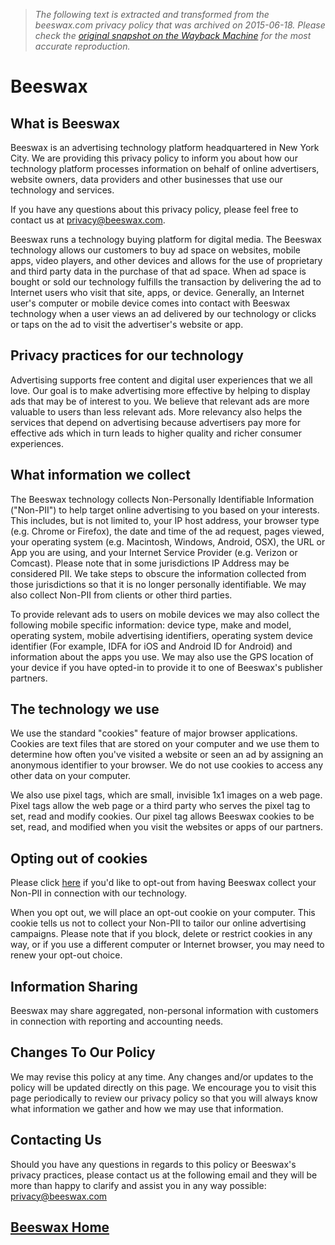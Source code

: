 > *The following text is extracted and transformed from the beeswax.com privacy policy that was archived on 2015-06-18. Please check the [original snapshot on the Wayback Machine](https://web.archive.org/web/20150618101822id_/http%3A//www.beeswax.com/privacy.html) for the most accurate reproduction.*

# Beeswax

## What is Beeswax

Beeswax is an advertising technology platform headquartered in New York City. We are providing this privacy policy to inform you about how our technology platform processes information on behalf of online advertisers, website owners, data providers and other businesses that use our technology and services. 

If you have any questions about this privacy policy, please feel free to contact us at privacy@beeswax.com. 

Beeswax runs a technology buying platform for digital media. The Beeswax technology allows our customers to buy ad space on websites, mobile apps, video players, and other devices and allows for the use of proprietary and third party data in the purchase of that ad space. When ad space is bought or sold our technology fulfills the transaction by delivering the ad to Internet users who visit that site, apps, or device. Generally, an Internet user's computer or mobile device comes into contact with Beeswax technology when a user views an ad delivered by our technology or clicks or taps on the ad to visit the advertiser's website or app.

## Privacy practices for our technology

Advertising supports free content and digital user experiences that we all love. Our goal is to make advertising more effective by helping to display ads that may be of interest to you. We believe that relevant ads are more valuable to users than less relevant ads. More relevancy also helps the services that depend on advertising because advertisers pay more for effective ads which in turn leads to higher quality and richer consumer experiences. 

## What information we collect

The Beeswax technology collects Non-Personally Identifiable Information ("Non-PII") to help target online advertising to you based on your interests. This includes, but is not limited to, your IP host address, your browser type (e.g. Chrome or Firefox), the date and time of the ad request, pages viewed, your operating system (e.g. Macintosh, Windows, Android, OSX), the URL or App you are using, and your Internet Service Provider (e.g. Verizon or Comcast). Please note that in some jurisdictions IP Address may be considered PII. We take steps to obscure the information collected from those jurisdictions so that it is no longer personally identifiable. We may also collect Non-PII from clients or other third parties. 

To provide relevant ads to users on mobile devices we may also collect the following mobile specific information: device type, make and model, operating system, mobile advertising identifiers, operating system device identifier (For example, IDFA for iOS and Android ID for Android) and information about the apps you use. We may also use the GPS location of your device if you have opted-in to provide it to one of Beeswax's publisher partners. 

## The technology we use

We use the standard "cookies" feature of major browser applications. Cookies are text files that are stored on your computer and we use them to determine how often you've visited a website or seen an ad by assigning an anonymous identifier to your browser. We do not use cookies to access any other data on your computer.

We also use pixel tags, which are small, invisible 1x1 images on a web page. Pixel tags allow the web page or a third party who serves the pixel tag to set, read and modify cookies. Our pixel tag allows Beeswax cookies to be set, read, and modified when you visit the websites or apps of our partners. 

## Opting out of cookies

Please click [here](https://web.archive.org/web/20150618101822id_/http%3A//www.beeswax.com/optout.php) if you'd like to opt-out from having Beeswax collect your Non-PII in connection with our technology. 

When you opt out, we will place an opt-out cookie on your computer. This cookie tells us not to collect your Non-PII to tailor our online advertising campaigns. Please note that if you block, delete or restrict cookies in any way, or if you use a different computer or Internet browser, you may need to renew your opt-out choice. 

## Information Sharing

Beeswax may share aggregated, non-personal information with customers in connection with reporting and accounting needs.

## Changes To Our Policy

We may revise this policy at any time. Any changes and/or updates to the policy will be updated directly on this page. We encourage you to visit this page periodically to review our privacy policy so that you will always know what information we gather and how we may use that information.

## Contacting Us

Should you have any questions in regards to this policy or Beeswax's privacy practices, please contact us at the following email and they will be more than happy to clarify and assist you in any way possible: privacy@beeswax.com

## [Beeswax Home](https://web.archive.org/)

